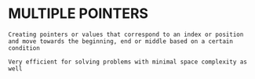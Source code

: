 # MULTIPLE POINTERS

`Creating pointers or values that correspond to an
index or position and move towards the beginning,
end or middle based on a certain condition`

`Very efficient for solving problems
with minimal space complexity as well`
